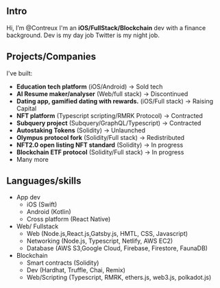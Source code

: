 
## Intro 
Hi, I’m @Contreux I'm an **iOS/FullStack/Blockchain** dev
with a finance background. Dev is my day job Twitter is my night job.

## Projects/Companies
I've built:
- **Education tech platform** (iOS/Android) -> Sold tech 
- **AI Resume maker/analyser** (Web/full stack) -> Discontinued 
- **Dating app, gamified dating with rewards.** (iOS/Full stack) -> Raising Capital 
- **NFT platform** (Typescript scripting/RMRK Protocol) -> Contracted 
- **Subquery project** (Subquery/GraphQL/Typescript) -> Contracted 
- **Autostaking Tokens** (Solidity) -> Unlaunched
- **Olympus protocol fork** (Solidity/Full stack) -> Redistributed 
- **NFT2.0 open listing NFT standard** (Solidity) -> In progress 
- **Blockchain ETF protocol** (Solidity/Full stack) -> In progress 
- Many more 

## Languages/skills
- App dev
  - iOS (Swift)
  - Android (Kotlin)
  - Cross platform (React Native)
- Web/ Fullstack
  - Web (Node.js,React.js,Gatsby.js, HMTL, CSS, Javascript)
  - Networking (Node.js, Typescript, Netlify, AWS EC2)
  - Database (AWS S3,Google Cloud, Firebase, Firestore, FaunaDB)
- Blockchain
  - Smart contracts (Solidity) 
  - Dev (Hardhat, Truffle, Chai, Remix)
  - Web/Scripting (Typescript, RMRK, ethers.js, web3.js, polkadot.js)

<!---
ContreuxDeRothschild/ContreuxDeRothschild is a ✨ special ✨ repository because its `README.md` (this file) appears on your GitHub profile.
You can click the Preview link to take a look at your changes.
--->
